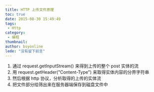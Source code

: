 ```yaml
---
title: HTTP 上传文件原理
toc: true
date: 2015-08-30 15:49:49
tags:
 - Http
category: 
 - 编程
thumbnail: 
author: bsyonline
lede: "没有留下前言"
---
```



1. 通过 request.getInputStream() 来得到上传的整个 post 实体的流
2. 用 request.getHeader("Content-Type") 来取得实体内容的分界字符串
3. 然后根据 http 协议，分析取得的上传的实体流
4. 把文件部分给筛出来在服务器端保存到磁盘文件中
